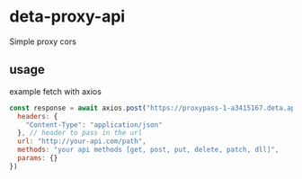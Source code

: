 # deta-proxy-api
Simple proxy cors

## usage
example fetch with axios
```javascript
const response = await axios.post("https://proxypass-1-a3415167.deta.app/proxy-api/json", {
  headers: {
    "Content-Type": "application/json"
  }, // header to pass in the url
  url: "http://your-api.com/path",
  methods: "your api methods [get, post, put, delete, patch, dll]",
  params: {}
})
```
